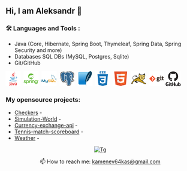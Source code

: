 ## Hi, I am Aleksandr 👋


### :hammer_and_wrench: Languages and Tools :
*  Java (Core, Hibernate, Spring Boot, Thymeleaf, Spring Data, Spring Security and more)
*  Databases SQL DBs (MySQL, Postgres, Sqlite)
*  Git/GitHub
<div>
  <img src="https://github.com/devicons/devicon/blob/master/icons/java/java-original-wordmark.svg" title="Java" alt="Java" width="40" height="40"/>&nbsp;
  <img src="https://github.com/devicons/devicon/blob/master/icons/spring/spring-original-wordmark.svg" title="Spring" alt="Spring" width="40" height="40"/>&nbsp;
  <img src="https://github.com/devicons/devicon/blob/master/icons/mysql/mysql-original-wordmark.svg" title="MySQL"  alt="MySQL" width="40" height="40"/>&nbsp;
  <img src="https://github.com/devicons/devicon/blob/master/icons/postgresql/postgresql-original.svg" title="Postgresql"  alt="Postgresql" width="40" height="40"/>&nbsp;
  <img src="https://github.com/devicons/devicon/blob/master/icons/sqlite/sqlite-original.svg" title="Sqlite"  alt="Sqlite" width="40" height="40"/>&nbsp;
  <img src="https://github.com/devicons/devicon/blob/master/icons/css3/css3-plain-wordmark.svg"  title="CSS3" alt="CSS" width="40" height="40"/>&nbsp;
  <img src="https://github.com/devicons/devicon/blob/master/icons/html5/html5-original.svg" title="HTML5" alt="HTML" width="40" height="40"/>&nbsp;
  <img src="https://github.com/devicons/devicon/blob/master/icons/tomcat/tomcat-original.svg" title="Tomcat" alt="Tomcat" width="40" height="40"/>&nbsp;
  <img src="https://github.com/devicons/devicon/blob/master/icons/git/git-original-wordmark.svg" title="Git" **alt="Git" width="40" height="40"/>
  <img src="https://github.com/devicons/devicon/blob/master/icons/github/github-original-wordmark.svg" title="GitHub" **alt="GitHub" width="40" height="40"/>
</div>

### My opensource projects:
* <a href="https://github.com/AleksandrKamen/Checkers">Checkers</a> -  
* <a href="https://github.com/AleksandrKamen/Simulation-World">Simulation-World</a> -
* <a href="https://github.com/AleksandrKamen/Currency-exchange-api">Currency-exchange-api</a> -
* <a href="https://github.com/AleksandrKamen/Tennis-match-scoreboard">Tennis-match-scoreboard</a> -
* <a href="https://github.com/AleksandrKamen/Weather">Weather</a> -


<p align ='center'>
   <a href=""><img src="https://img.shields.io/badge/Telegram-2CA5E0?style=for-the-badge&logo=telegram&logoColor=white" title="Tg" alt="Tg" width="100" height="30"/></a>
</p>

<p align='center'>
   📫 How to reach me: <a href='mailto:kamenev64kas@gmail.com'>kamenev64kas@gmail.com</a>
</p>
